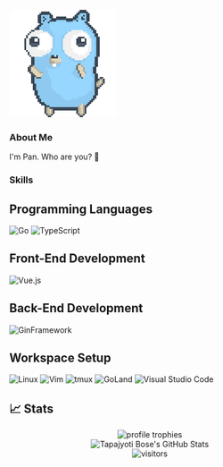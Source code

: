 ![Dancing Gopher](./dancing-gopher.gif)

### About Me 
I'm Pan. Who are you? :raised_back_of_hand:

### Skills

## Programming Languages
![Go](https://img.shields.io/badge/Go-00ADD8?style=for-the-badge&logo=Go&logoColor=white)
![TypeScript](https://img.shields.io/badge/TypeScript-3178C6?style=for-the-badge&logo=TypeScript&logoColor=white)

## Front-End Development
![Vue.js](https://img.shields.io/badge/Vue.js-4FC08D?style=for-the-badge&logo=Vue.js&logoColor=white)  

## Back-End Development  
![GinFramework](https://img.shields.io/badge/GinFramework-00ADD8?style=for-the-badge&logo=Go&logoColor=white)

## Workspace Setup
![Linux](https://img.shields.io/badge/Linux-FCC624?style=for-the-badge&logo=Linux&logoColor=white)
![Vim](https://img.shields.io/badge/Vim-019733?style=for-the-badge&logo=Vim&logoColor=white)
![tmux](https://img.shields.io/badge/tmux-1BB91F?style=for-the-badge&logo=tmux&logoColor=white)
![GoLand](https://img.shields.io/badge/GoLand-000000?style=for-the-badge&logo=GoLand&logoColor=white)
![Visual Studio Code](https://img.shields.io/badge/VisualStudioCode-007ACC?style=for-the-badge&logo=Visual%20Studio%20Code&logoColor=white)

## 📈 Stats

<div align="center">
    <img src="https://github-profile-trophy.vercel.app/?username=kidpeterpan&row=1&column=6&margin-h=8&theme=darkhub&count_private=true&margin-w=15&no-frame=true" alt="profile trophies" />
    <br />
    <img src="https://github-readme-stats.vercel.app/api?username=kidpeterpan&show_icons=true&hide_border=true" alt="Tapajyoti Bose's GitHub Stats">
    <br />
    <img src="https://visitor-badge.laobi.icu/badge?page_id=kidpeterpan.kidpeterpan" alt="visitors">
</div>
  
<!--
**kidpeterpan/kidpeterpan** is a ✨ _special_ ✨ repository because its `README.md` (this file) appears on your GitHub profile.

Here are some ideas to get you started:

- 🔭 I’m currently working on ...
- 🌱 I’m currently learning ...
- 👯 I’m looking to collaborate on ...
- 🤔 I’m looking for help with ...
- 💬 Ask me about ...
- 📫 How to reach me: ...
- 😄 Pronouns: ...
- ⚡ Fun fact: ...

Badge: https://simpleicons.org/
-->
